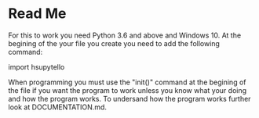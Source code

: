 # Read Me
For this  to work you need Python 3.6 and above and Windows 10. At the begining of the your file you create you need to add the following command:

import hsupytello

When programming you must use the "init()" command at the begining of the file if you want the program to work unless you know what your doing and how the program works. To undersand how the program works further look at DOCUMENTATION.md.